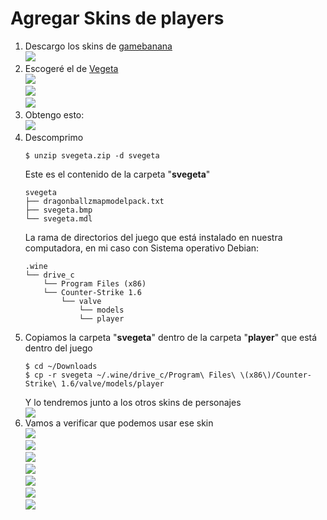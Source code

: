 # Agregar Skins de players  
1. Descargo los skins de [gamebanana](https://gamebanana.com/skins/cats/465 "Descárgalo de aquí papu")  
	![](.img/1.png)   
2. Escogeré el de [Vegeta](https://gamebanana.com/skins/178738 "Descárgalo de aquí")    
	![](.img/2.png)   
	![](.img/3.png)   
	![](.img/4.png)   
3. Obtengo esto:     
	![](.img/5.png)   
4. Descomprimo  
	```
	$ unzip svegeta.zip -d svegeta 
	```
	Este es el contenido de la carpeta "**svegeta**"  
	```
	svegeta
	├── dragonballzmapmodelpack.txt
	├── svegeta.bmp
	└── svegeta.mdl
	```
	La rama de directorios del juego que está instalado en nuestra computadora, en mi caso con Sistema operativo Debian:
	```
	.wine
	└── drive_c
	    └── Program Files (x86)
		└── Counter-Strike 1.6
		    └── valve
		        └── models
			    └── player
	```
5. Copiamos la carpeta "**svegeta**" dentro de la carpeta "**player**" que está dentro del juego  
	```
	$ cd ~/Downloads
	$ cp -r svegeta ~/.wine/drive_c/Program\ Files\ \(x86\)/Counter-Strike\ 1.6/valve/models/player
	```
	Y lo tendremos junto a los otros skins de personajes  
	![](.img/6.png)  
6. Vamos a verificar que podemos usar ese skin  
	![](.img/7.png)  
	![](.img/8.png)  
	![](.img/9.png)  
	![](.img/10.png)  
	![](.img/11.png)  
	![](.img/12.png)  
	![](.img/13.png)  
